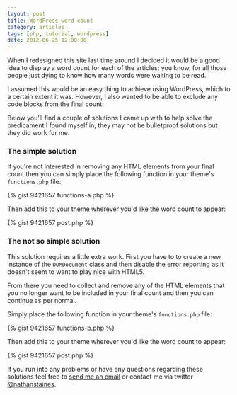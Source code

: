```yaml
---
layout: post
title: WordPress word count
category: articles
tags: [php, tutorial, wordpress]
date: 2012-06-25 12:00:00
---
```


When I redesigned this site last time around I decided it would be a good idea to display a word count for each of the articles; you know, for all those people just dying to know how many words were waiting to be read.

I assumed this would be an easy thing to achieve using WordPress, which to a certain extent it was. However, I also wanted to be able to exclude any code blocks from the final count.

Below you'll find a couple of solutions I came up with to help solve the predicament I found myself in, they may not be bulletproof solutions but they did work for me.

### The simple solution

If you're not interested in removing any HTML elements from your final count then you can simply place the following function in your theme's `functions.php` file:

{% gist 9421657 functions-a.php %}

Then add this to your theme wherever you'd like the word count to appear:

{% gist 9421657 post.php %}

### The not so simple solution

This solution requires a little extra work. First you have to to create a new instance of the `DOMDocument` class and then disable the error reporting as it doesn't seem to want to play nice with HTML5.

From there you need to collect and remove any of the HTML elements that you no longer want to be included in your final count and then you can continue as per normal.

Simply place the following function in your theme's `functions.php` file:

<!-- http://stackoverflow.com/questions/1516085/strip-html-tags-and-its-contents -->
<!-- http://stackoverflow.com/questions/6090667/php-domdocument-errors-warnings-on-html5-tags -->

{% gist 9421657 functions-b.php %}

Then add this to your theme wherever you'd like the word count to appear:

{% gist 9421657 post.php %}

If you run into any problems or have any questions regarding these solutions feel free to <a href="mailto:&#110;&#097;&#116;&#104;&#097;&#110;&#064;&#110;&#097;&#116;&#104;&#097;&#110;&#115;&#116;&#097;&#105;&#110;&#101;&#115;&#046;&#099;&#111;&#109;">send me an email</a> or contact me via twitter [@nathanstaines](http://twitter.com/nathanstaines).

